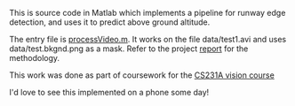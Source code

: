 This is source code in Matlab which implements a pipeline for runway edge detection, and uses it to predict above ground altitude.
 
The entry file is [processVideo.m](processVideo.m). It works on the file data/test1.avi and uses data/test.bkgnd.png as a mask.
Refer to the project [report](report/report.pdf) for the methodology.


This work was done as part of coursework for the [CS231A vision course](http://cs231a.stanford.edu) 


I'd love to see this implemented on a phone some day!

